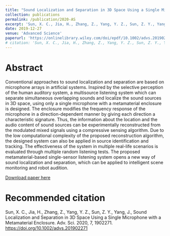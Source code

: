 ```yaml
---
title: "Sound Localization and Separation in 3D Space Using a Single Microphone with a Metamaterial Enclosure"
collection: publications
permalink: /publication/2020-AS
excerpt: 'Sun, X. C., Jia, H., Zhang, Z., Yang, Y. Z., Sun, Z. Y., Yang, J.'
date: 2019-12-27
venue: 'Advanced Science'
paperurl: 'https://onlinelibrary.wiley.com/doi/epdf/10.1002/advs.201902271'
# citation: 'Sun, X. C., Jia, H., Zhang, Z., Yang, Y. Z., Sun, Z. Y., Yang, J., Sound Localization and Separation in 3D Space Using a Single Microphone with a Metamaterial Enclosure. Adv. Sci. 2020, 7, 1902271. https://doi.org/10.1002/advs.201902271'
---
```


Abstract
======
Conventional approaches to sound localization and separation are based on microphone arrays in artificial systems. Inspired by the selective perception of the human auditory system, a multisource listening system which can separate simultaneous overlapping sounds and localize the sound sources in 3D space, using only a single microphone with a metamaterial enclosure is designed. The enclosure modifies the frequency response of the microphone in a direction-dependent manner by giving each direction a characteristic signature. Thus, the information about the location and the audio content of sound sources can be experimentally reconstructed from the modulated mixed signals using a compressive sensing algorithm. Due to the low computational complexity of the proposed reconstruction algorithm, the designed system can also be applied in source identification and tracking. The effectiveness of the system in multiple real-life scenarios is evaluated through multiple random listening tests. The proposed metamaterial-based single-sensor listening system opens a new way of sound localization and separation, which can be applied to intelligent scene monitoring and robot audition.

[Download paper here](https://onlinelibrary.wiley.com/doi/epdf/10.1002/advs.201902271)

Recommended citation
======
Sun, X. C., Jia, H., Zhang, Z., Yang, Y. Z., Sun, Z. Y., Yang, J., Sound Localization and Separation in 3D Space Using a Single Microphone with a Metamaterial Enclosure. Adv. Sci. 2020, 7, 1902271. https://doi.org/10.1002/advs.201902271
